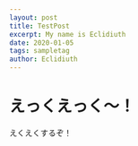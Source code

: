 ```yaml
---
layout: post
title: TestPost
excerpt: My name is Eclidiuth
date: 2020-01-05
tags: sampletag
author: Eclidiuth
---
```


# えっくえっく～！

えくえくするぞ！

